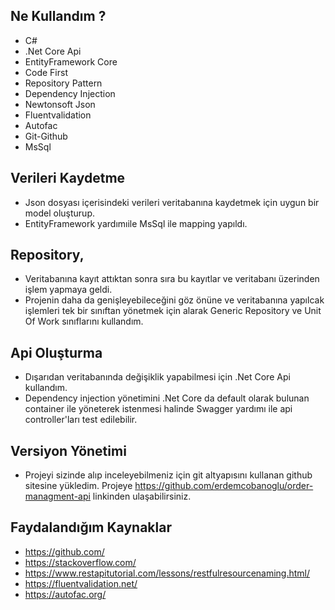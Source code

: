 ## Ne Kullandım ?

- C#
- .Net Core Api
- EntityFramework Core
- Code First
- Repository Pattern
- Dependency Injection
- Newtonsoft Json 
- Fluentvalidation 
- Autofac
- Git-Github
- MsSql

## Verileri Kaydetme

- Json dosyası içerisindeki verileri veritabanına kaydetmek için uygun bir model oluşturup.
- EntityFramework yardımıile MsSql ile mapping yapıldı.

## Repository,

- Veritabanına kayıt attıktan sonra sıra bu kayıtlar ve veritabanı üzerinden işlem yapmaya geldi. 
- Projenin daha da genişleyebileceğini göz önüne ve veritabanına yapılcak işlemleri tek bir sınıftan yönetmek için alarak Generic Repository ve Unit Of Work sınıflarını kullandım. 

## Api Oluşturma

- Dışarıdan veritabanında değişiklik yapabilmesi için .Net Core Api kullandım. 
- Dependency injection yönetimini .Net Core da default olarak bulunan container ile yöneterek istenmesi halinde Swagger yardımı ile api controller'ları test edilebilir.

## Versiyon Yönetimi

- Projeyi sizinde alıp inceleyebilmeniz için git altyapısını kullanan github sitesine yükledim. Projeye  https://github.com/erdemcobanoglu/order-managment-api linkinden ulaşabilirsiniz.

## Faydalandığım Kaynaklar

- https://github.com/ 
- https://stackoverflow.com/
- https://www.restapitutorial.com/lessons/restfulresourcenaming.html/
- https://fluentvalidation.net/
- https://autofac.org/
